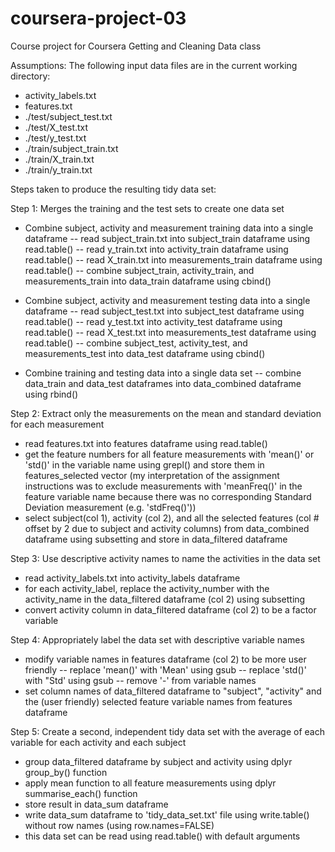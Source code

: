 coursera-project-03
===================

Course project for Coursera Getting and Cleaning Data class

Assumptions:
The following input data files are in the current working directory:
- activity_labels.txt
- features.txt
- ./test/subject_test.txt
- ./test/X_test.txt
- ./test/y_test.txt
- ./train/subject_train.txt
- ./train/X_train.txt
- ./train/y_train.txt

Steps taken to produce the resulting tidy data set:

Step 1: Merges the training and the test sets to create one data set
- Combine subject, activity and measurement training data into a single dataframe
-- read subject_train.txt into subject_train dataframe using read.table()
-- read y_train.txt into activity_train dataframe using read.table()
-- read X_train.txt into measurements_train dataframe using read.table()
-- combine subject_train, activity_train, and measurements_train into data_train dataframe using cbind()

- Combine subject, activity and measurement testing data into a single dataframe
-- read subject_test.txt into subject_test dataframe using read.table()
-- read y_test.txt into activity_test dataframe using read.table()
-- read X_test.txt into measurements_test dataframe using read.table()
-- combine subject_test, activity_test, and measurements_test into data_test dataframe using cbind()

- Combine training and testing data into a single data set
-- combine data_train and data_test dataframes into data_combined dataframe using rbind()

Step 2: Extract only the measurements on the mean and standard deviation for each measurement
- read features.txt into features dataframe using read.table()
- get the feature numbers for all feature measurements with 'mean()' or 'std()' in the variable name using grepl() and store them in features_selected vector (my interpretation of the assignment instructions was to exclude measurements with 'meanFreq()' in  the feature variable name because there was no corresponding Standard Deviation measurement (e.g. 'stdFreq()'))
- select subject(col 1), activity (col 2), and all the selected features (col # offset by 2 due to subject and activity columns) from data_combined dataframe using subsetting and store in data_filtered dataframe

Step 3: Use descriptive activity names to name the activities in the data set
- read activity_labels.txt into activity_labels dataframe
- for each activity_label, replace the activity_number with the activity_name in the data_filtered dataframe (col 2) using subsetting
- convert activity column in data_filtered dataframe (col 2) to be a factor variable

Step 4: Appropriately label the data set with descriptive variable names
- modify variable names in features dataframe (col 2) to be more user friendly
-- replace 'mean()' with 'Mean' using gsub
-- replace 'std()' with "Std' using gsub
-- remove '-' from variable names
- set column names of data_filtered dataframe to "subject", "activity" and the (user friendly) selected feature variable names from features dataframe

Step 5: Create a second, independent tidy data set with the average of each variable for each activity and each subject
- group data_filtered dataframe by subject and activity using dplyr group_by() function
- apply mean function to all feature measurements using dplyr summarise_each() function
- store result in data_sum dataframe
- write data_sum dataframe to 'tidy_data_set.txt' file using write.table() without row names (using row.names=FALSE)
- this data set can be read using read.table() with default arguments

